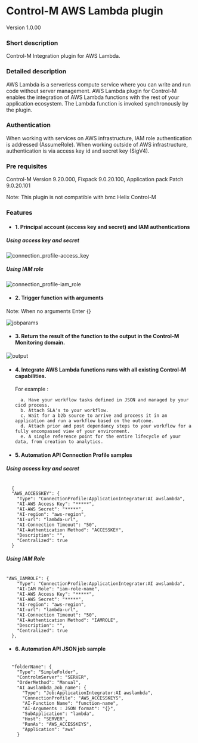 # Control-M AWS Lambda plugin
Version 1.0.00

### Short description
Control-M Integration plugin for AWS Lambda.
 
### Detailed description
AWS Lambda is a serverless compute service where you can write and run code without server management.
AWS Lambda plugin for Control-M enables the integration of AWS Lambda functions with the rest of your application 
ecosystem.
The Lambda function is invoked synchronously by the plugin.

### Authentication
When working with services on AWS infrastructure, IAM role authentication is addressed (AssumeRole).
When working outside of AWS infrastructure, authentication is via access key id and secret key (SigV4).

### Pre requisites
Control-M Version 9.20.000,
Fixpack 9.0.20.100,
Application pack Patch 9.0.20.101

Note: This plugin is not compatible with bmc Helix Control-M

### Features

* #### 1. Principal account (access key and secret) and IAM authentications

#####  Using access key and secret

![connection_profile-access_key](./images/connection_profile-access_key.png)


#####  Using IAM role

![connection_profile-iam_role](./images/connection_profile-iam_role.png)


* #### 2. Trigger function with arguments

Note: When no arguments Enter {}

![jobparams](./images/jobparams.png)


* #### 3. Return the result of the function to the output in the Control-M Monitoring domain.  

![output](./images/output.png)


* #### 4. Integrate AWS Lambda functions runs with all existing Control-M capabilities.  
    For example : 
                   
        a. Have your workflow tasks defined in JSON and managed by your cicd process.          
        b. Attach SLA's to your workflow.
        c. Wait for a b2b source to arrive and process it in an application and run a workflow based on the outcome.
        d. Attach prior and post dependancy steps to your workflow for a fully encompassed view of your environment.
        e. A single reference point for the entire lifecycle of your data, from creation to analytics.


* #### 5. Automation API Connection Profile samples


#####  Using access key and secret
```

  {
  "AWS_ACCESSKEY": {
    "Type": "ConnectionProfile:ApplicationIntegrator:AI awslambda",
    "AI-AWS Access Key": "*****",
    "AI-AWS Secret": "*****",
    "AI-region": "aws-region",
    "AI-url": "lambda-url",
    "AI-Connection Timeout": "50",
    "AI-Authentication Method": "ACCESSKEY",
    "Description": "",
    "Centralized": true
  }

```

##### Using IAM Role
```

"AWS_IAMROLE": {
    "Type": "ConnectionProfile:ApplicationIntegrator:AI awslambda",
    "AI-IAM Role": "iam-role-name",
    "AI-AWS Access Key": "*****",
    "AI-AWS Secret": "*****",
    "AI-region": "aws-region",
    "AI-url": "lambda-url",
    "AI-Connection Timeout": "50",
    "AI-Authentication Method": "IAMROLE",
    "Description": "",
    "Centralized": true
  },
```


* #### 6. Automation API JSON job sample

```

  "folderName": {
    "Type": "SimpleFolder",
    "ControlmServer": "SERVER",
    "OrderMethod": "Manual",
    "AI awslambda_Job_name": {
      "Type": "Job:ApplicationIntegrator:AI awslambda",
      "ConnectionProfile": "AWS_ACCESSKEYS",
      "AI-Function Name": "function-name",
      "AI-Arguments : JSON format": "{}",
      "SubApplication": "lambda",
      "Host": "SERVER",
      "RunAs": "AWS_ACCESSKEYS",
      "Application": "aws"
    }
  


```




